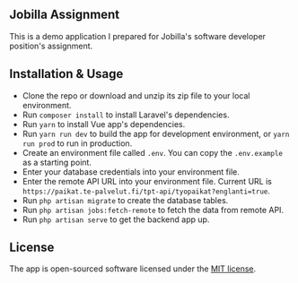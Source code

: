 ## Jobilla Assignment

This is a demo application I prepared for Jobilla's software developer position's assignment.

## Installation & Usage

- Clone the repo or download and unzip its zip file to your local environment.
- Run `composer install` to install Laravel's dependencies.
- Run `yarn` to install Vue app's dependencies.
- Run `yarn run dev` to build the app for development environment, or `yarn run prod` to run in production.
- Create an environment file called `.env`. You can copy the `.env.example` as a starting point.
- Enter your database credentials into your environment file.
- Enter the remote API URL into your environment file. Current URL is `https://paikat.te-palvelut.fi/tpt-api/tyopaikat?englanti=true`.
- Run `php artisan migrate` to create the database tables.
- Run `php artisan jobs:fetch-remote` to fetch the data from remote API.
- Run `php artisan serve` to get the backend app up.

## License

The app is open-sourced software licensed under the [MIT license](https://opensource.org/licenses/MIT).
